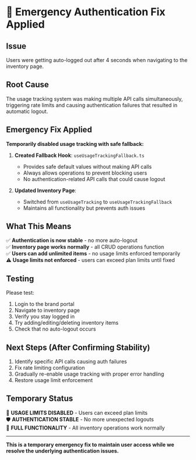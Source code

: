 # 🚨 Emergency Authentication Fix Applied

## Issue
Users were getting auto-logged out after 4 seconds when navigating to the inventory page.

## Root Cause
The usage tracking system was making multiple API calls simultaneously, triggering rate limits and causing authentication failures that resulted in automatic logout.

## Emergency Fix Applied
**Temporarily disabled usage tracking with safe fallback:**

1. **Created Fallback Hook**: `useUsageTrackingFallback.ts`
   - Provides safe default values without making API calls
   - Always allows operations to prevent blocking users
   - No authentication-related API calls that could cause logout

2. **Updated Inventory Page**: 
   - Switched from `useUsageTracking` to `useUsageTrackingFallback`
   - Maintains all functionality but prevents auth issues

## What This Means
✅ **Authentication is now stable** - no more auto-logout  
✅ **Inventory page works normally** - all CRUD operations function  
✅ **Users can add unlimited items** - no usage limits enforced temporarily  
⚠️ **Usage limits not enforced** - users can exceed plan limits until fixed  

## Testing
Please test:
1. Login to the brand portal
2. Navigate to inventory page 
3. Verify you stay logged in
4. Try adding/editing/deleting inventory items
5. Check that no auto-logout occurs

## Next Steps (After Confirming Stability)
1. Identify specific API calls causing auth failures
2. Fix rate limiting configuration  
3. Gradually re-enable usage tracking with proper error handling
4. Restore usage limit enforcement

## Temporary Status
🔧 **USAGE LIMITS DISABLED** - Users can exceed plan limits  
🛡️ **AUTHENTICATION STABLE** - No more unexpected logouts  
🚀 **FULL FUNCTIONALITY** - All inventory operations work normally  

---
**This is a temporary emergency fix to maintain user access while we resolve the underlying authentication issues.**